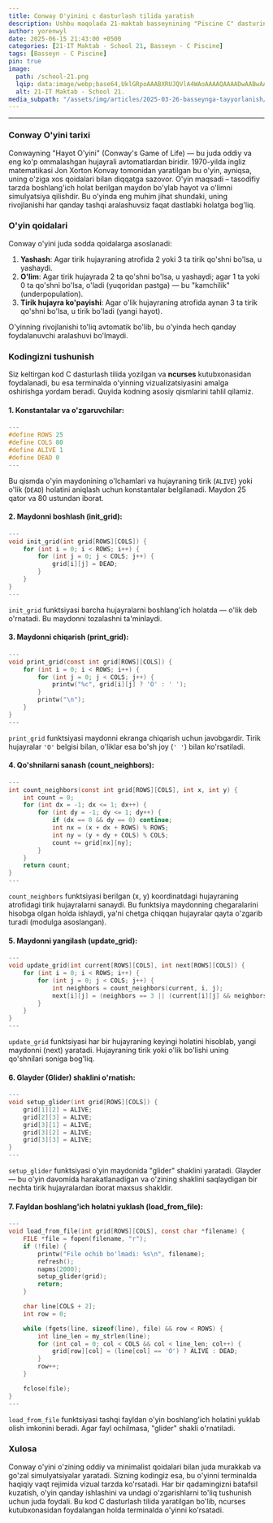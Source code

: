 ```yaml
---
title: Conway O'yinini c dasturlash tilida yaratish
description: Ushbu maqolada 21-maktab basseynining "Piscine C" dasturining birinchi bosqichiga tayyorlanish uchun mo‘ljallangan, bajarilgan va izohlangan vazifalarning turli versiyalari taqdim etilgan.
author: yorenwyl
date: 2025-06-15 21:43:00 +0500
categories: [21-IT Maktab - School 21, Basseyn - C Piscine]
tags: [Basseyn - C Piscine]
pin: true
image:
  path: /school-21.png
  lqip: data:image/webp;base64,UklGRpoAAABXRUJQVlA4WAoAAAAQAAAADwAABwAAQUxQSDIAAAARL0AmbZurmr57yyIiqE8oiG0bejIYEQTgqiDA9vqnsUSI6H+oAERp2HZ65qP/VIAWAFZQOCBCAAAA8AEAnQEqEAAIAAVAfCWkAALp8sF8rgRgAP7o9FDvMCkMde9PK7euH5M1m6VWoDXf2FkP3BqV0ZYbO6NA/VFIAAAA
  alt: 21-IT Maktab - School 21.
media_subpath: "/assets/img/articles/2025-03-26-basseynga-tayyorlanish/"
---
```


---

### Conway O'yini tarixi

Conwayning "Hayot O'yini" (Conway's Game of Life) — bu juda oddiy va eng ko'p ommalashgan hujayrali avtomatlardan biridir. 1970-yilda ingliz matematikasi Jon Xorton Konvay tomonidan yaratilgan bu o'yin, ayniqsa, uning o'ziga xos qoidalari bilan diqqatga sazovor. O'yin maqsadi – tasodifiy tarzda boshlang'ich holat berilgan maydon bo'ylab hayot va o'limni simulyatsiya qilishdir. Bu o'yinda eng muhim jihat shundaki, uning rivojlanishi har qanday tashqi aralashuvsiz faqat dastlabki holatga bog'liq.

### O'yin qoidalari

Conway o'yini juda sodda qoidalarga asoslanadi:

1. **Yashash**: Agar tirik hujayraning atrofida 2 yoki 3 ta tirik qo'shni bo'lsa, u yashaydi.
2. **O'lim**: Agar tirik hujayrada 2 ta qo'shni bo'lsa, u yashaydi; agar 1 ta yoki 0 ta qo'shni bo'lsa, o'ladi (yuqoridan pastga) — bu "kamchilik" (underpopulation).
3. **Tirik hujayra ko'payishi**: Agar o'lik hujayraning atrofida aynan 3 ta tirik qo'shni bo'lsa, u tirik bo'ladi (yangi hayot).

O'yinning rivojlanishi to'liq avtomatik bo'lib, bu o'yinda hech qanday foydalanuvchi aralashuvi bo'lmaydi.

### Kodingizni tushunish

Siz keltirgan kod C dasturlash tilida yozilgan va **ncurses** kutubxonasidan foydalanadi, bu esa terminalda o'yinning vizualizatsiyasini amalga oshirishga yordam beradi. Quyida kodning asosiy qismlarini tahlil qilamiz.

#### 1. **Konstantalar va o'zgaruvchilar**:

```c
---
#define ROWS 25
#define COLS 80
#define ALIVE 1
#define DEAD 0
---
```

Bu qismda o'yin maydonining o'lchamlari va hujayraning tirik (`ALIVE`) yoki o'lik (`DEAD`) holatini aniqlash uchun konstantalar belgilanadi. Maydon 25 qator va 80 ustundan iborat.

#### 2. **Maydonni boshlash (init\_grid)**:

```c
---
void init_grid(int grid[ROWS][COLS]) {
    for (int i = 0; i < ROWS; i++) {
        for (int j = 0; j < COLS; j++) {
            grid[i][j] = DEAD;
        }
    }
}
---
```

`init_grid` funktsiyasi barcha hujayralarni boshlang'ich holatda — o'lik deb o'rnatadi. Bu maydonni tozalashni ta'minlaydi.

#### 3. **Maydonni chiqarish (print\_grid)**:

```c
---
void print_grid(const int grid[ROWS][COLS]) {
    for (int i = 0; i < ROWS; i++) {
        for (int j = 0; j < COLS; j++) {
            printw("%c", grid[i][j] ? 'O' : ' ');
        }
        printw("\n");
    }
}
---
```

`print_grid` funktsiyasi maydonni ekranga chiqarish uchun javobgardir. Tirik hujayralar `'O'` belgisi bilan, o'liklar esa bo'sh joy (`' '`) bilan ko'rsatiladi.

#### 4. **Qo'shnilarni sanash (count\_neighbors)**:

```c
---
int count_neighbors(const int grid[ROWS][COLS], int x, int y) {
    int count = 0;
    for (int dx = -1; dx <= 1; dx++) {
        for (int dy = -1; dy <= 1; dy++) {
            if (dx == 0 && dy == 0) continue;
            int nx = (x + dx + ROWS) % ROWS;
            int ny = (y + dy + COLS) % COLS;
            count += grid[nx][ny];
        }
    }
    return count;
}
---
```

`count_neighbors` funktsiyasi berilgan (x, y) koordinatdagi hujayraning atrofidagi tirik hujayralarni sanaydi. Bu funktsiya maydonning chegaralarini hisobga olgan holda ishlaydi, ya'ni chetga chiqqan hujayralar qayta o'zgarib turadi (modulga asoslangan).

#### 5. **Maydonni yangilash (update\_grid)**:

```c
---
void update_grid(int current[ROWS][COLS], int next[ROWS][COLS]) {
    for (int i = 0; i < ROWS; i++) {
        for (int j = 0; j < COLS; j++) {
            int neighbors = count_neighbors(current, i, j);
            next[i][j] = (neighbors == 3 || (current[i][j] && neighbors == 2)) ? ALIVE : DEAD;
        }
    }
}
---
```

`update_grid` funktsiyasi har bir hujayraning keyingi holatini hisoblab, yangi maydonni (next) yaratadi. Hujayraning tirik yoki o'lik bo'lishi uning qo'shnilari soniga bog'liq.

#### 6. **Glayder (Glider) shaklini o'rnatish**:

```c
---
void setup_glider(int grid[ROWS][COLS]) {
    grid[1][2] = ALIVE;
    grid[2][3] = ALIVE;
    grid[3][1] = ALIVE;
    grid[3][2] = ALIVE;
    grid[3][3] = ALIVE;
}
---
```

`setup_glider` funktsiyasi o'yin maydonida "glider" shaklini yaratadi. Glayder — bu o'yin davomida harakatlanadigan va o'zining shaklini saqlaydigan bir nechta tirik hujayralardan iborat maxsus shakldir.

#### 7. **Fayldan boshlang'ich holatni yuklash (load\_from\_file)**:

```c
---
void load_from_file(int grid[ROWS][COLS], const char *filename) {
    FILE *file = fopen(filename, "r");
    if (!file) {
        printw("File ochib bo'lmadi: %s\n", filename);
        refresh();
        napms(2000);
        setup_glider(grid);
        return;
    }

    char line[COLS + 2];
    int row = 0;

    while (fgets(line, sizeof(line), file) && row < ROWS) {
        int line_len = my_strlen(line);
        for (int col = 0; col < COLS && col < line_len; col++) {
            grid[row][col] = (line[col] == 'O') ? ALIVE : DEAD;
        }
        row++;
    }

    fclose(file);
}
---
```

`load_from_file` funktsiyasi tashqi fayldan o'yin boshlang'ich holatini yuklab olish imkonini beradi. Agar fayl ochilmasa, "glider" shakli o'rnatiladi.

### Xulosa

Conway o'yini o'zining oddiy va minimalist qoidalari bilan juda murakkab va go'zal simulyatsiyalar yaratadi. Sizning kodingiz esa, bu o'yinni terminalda haqiqiy vaqt rejimida vizual tarzda ko'rsatadi. Har bir qadamingizni batafsil kuzatish, o'yin qanday ishlashini va undagi o'zgarishlarni to'liq tushunish uchun juda foydali. Bu kod C dasturlash tilida yaratilgan bo'lib, ncurses kutubxonasidan foydalangan holda terminalda o'yinni ko'rsatadi.
